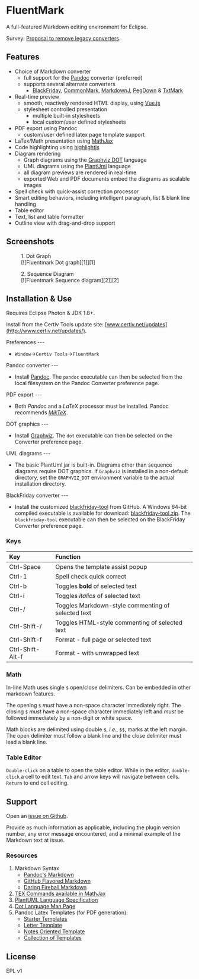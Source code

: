 # FluentMark

A full-featured Markdown editing environment for Eclipse.

Survey: [Proposal to remove legacy converters](https://github.com/grosenberg/fluentmark/issues/30).

## Features 

+ Choice of Markdown converter
    - full support for the [Pandoc](https://pandoc.org) converter (preferred)
    - supports several alternate converters
        + [BlackFriday](https://github.com/russross/blackfriday), [CommonMark](https://github.com/jgm/CommonMark), 
          [MarkdownJ](https://github.com/myabc/markdownj), [PegDown](https://github.com/sirthias/pegdown) 
          & [TxtMark](https://github.com/rjeschke/txtmark)
+ Real-time preview
    - smooth, reactively rendered HTML display, using [Vue.js](https://vuejs.org/)
    - stylesheet controlled presentation
        + multiple built-in stylesheets
        + local custom/user defined stylesheets
+ PDF export using Pandoc
    - custom/user defined latex page template support
+ LaTex/Math presentation using [MathJax](https://www.mathjax.org/)
+ Code highlighting using [highlightjs](https://highlightjs.org/)
+ Diagram rendering
    - Graph diagrams using the [Graphviz DOT](http://www.graphviz.org/) language
    - UML diagrams using the [PlantUml](http://www.graphviz.org/) language
    - all diagram previews are rendered in real-time
    - exported Web and PDF documents embed the diagrams as scalable images
+ Spell check with quick-assist correction processor
+ Smart editing behaviors, including intelligent paragraph, list & blank line handling
+ Table editor
+ Text, list and table formatter
+ Outline view with drag-and-drop support

## Screenshots

<figure>
<figcaption>1. Dot Graph</figcaption>
[![Fluentmark Dot graph][1]][1]
</figure>

<figure>
<figcaption>2. Sequence Diagram</figcaption>
[![Fluentmark Sequence diagram][2]][2]
</figure>

[1]: http://www.certiv.net/updates/net.certiv.fluentmark.site/ScreenShot.png "FluentMark Dot Graph" 
[2]: http://www.certiv.net/updates/net.certiv.fluentmark.site/ScreenShot1.png "FluentMark Sequence Diagram" 



## Installation & Use

Requires Eclipse Photon & JDK 1.8+.

Install from the Certiv Tools update site: [www.certiv.net/updates](http://www.certiv.net/updates/).

Preferences ---

- `Window`&rarr;`Certiv Tools`&rarr;`FluentMark`

Pandoc converter ---

- Install [Pandoc](https://pandoc.org). The `pandoc` executable can then be selected from the local filesystem 
  on the Pandoc Converter preference page.

PDF export ---

- Both *Pandoc* and a _LaTeX_ processor must be installed. Pandoc recommends [*MikTeX*](https://miktex.org/).

DOT graphics ---

- Install [Graphviz](http://www.graphviz.org/download.php). The `dot` executable can then be selected 
  on the Converter preference page.

UML diagrams ---

- The basic PlantUml jar is built-in. Diagrams other than sequence diagrams require DOT graphics. If 
  `Graphviz` is installed in a non-default directory, set the `GRAPHVIZ_DOT` environment variable to 
  the actual installation directory.

BlackFriday converter ---

- Install the customized [blackfriday-tool](https://github.com/grosenberg/blackfriday-tool) from GitHub. 
  A Windows 64-bit compiled executable is available for download: [blackfriday-tool.zip](http://www.certiv.net/updates/net.certiv.fluentmark.site/blackfriday-tool.zip). 
  The `blackfriday-tool` executable can then be selected on the BlackFriday Converter preference page.

### Keys

|Key             |Function                                          |
|:---------------|:-------------------------------------------------|
|Ctrl-Space      |Opens the template assist popup                   |
|Ctrl-1          |Spell check quick correct                         |
|Ctrl-b          |Toggles **bold** of selected text                 |
|Ctrl-i          |Toggles _italics_ of selected text                |
|Ctrl-/          |Toggles Markdown-style commenting of selected text|
|Ctrl-Shift-/    |Toggles HTML-style commenting of selected text    |
|Ctrl-Shift-f    |Format - full page or selected text               |
|Ctrl-Shift-Alt-f|Format - with unwrapped text                      |

### Math

In-line Math uses single `$` open/close delimiters. Can be embedded in other markdown features.

The opening `$` _must_ have a non-space character immediately right.  The closing `$` _must_ have a non-space 
character immediately left and _must_ be followed immediately by a non-digit or white 
space. 

Math blocks are delimited using double `$`, *i.e.*, `$$`, marks at the left margin. The open delimiter 
must follow a blank line and the close delimiter must lead a blank line.


### Table Editor

`Double-click` on a table to open the table editor. While in the editor, `double-click` a cell to edit 
text. `Tab` and arrow keys will navigate between cells. `Return` to end cell editing.

## Support

Open an [issue on Github](https://github.com/grosenberg/fluentmark/issues). 

Provide as much information as applicable, including the plugin version number, any error message encountered, 
and a minimal example of the Markdown text at issue.

### Resources

1. Markdown Syntax
    - [Pandoc's Markdown](https://pandoc.org/MANUAL.html#pandocs-markdown)
    - [GitHub Flavored Markdown](https://github.github.com/gfm/)
    - [Daring Fireball Markdown](https://daringfireball.net/projects/markdown/syntax)
1. [TEX Commands available in MathJax](https://www.onemathematicalcat.org/MathJaxDocumentation/TeXSyntax.htm)
1. [PlantUML Language Specification](https://plantuml.com/sitemap-language-specification)
1. [Dot Language Man Page](http://www.graphviz.org/pdf/dot.1.pdf)
1. Pandoc Latex Templates (for PDF generation):
    - [Starter Templates](https://github.com/jez/pandoc-starter)
    - [Letter Template](https://github.com/aaronwolen/pandoc-letter)
    - [Notes Oriented Template](https://github.com/Wandmalfarbe/pandoc-latex-template)
    - [Collection of Templates](https://github.com/lauritzsh/pandoc-markdown-template)

## License

EPL v1

